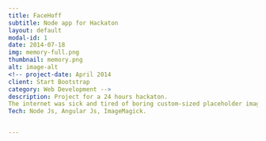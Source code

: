 ```yaml
---
title: FaceHoff
subtitle: Node app for Hackaton
layout: default
modal-id: 1
date: 2014-07-18
img: memory-full.png
thumbnail: memory.png
alt: image-alt
<!-- project-date: April 2014
client: Start Bootstrap
category: Web Development -->
description: Project for a 24 hours hackaton.
The internet was sick and tired of boring custom-sized placeholder images. This is the new favourite tool for developers looking for freedom that let the user choose their size and get back David Hassellof images.
Tech: Node Js, Angular Js, ImageMagick.


---
```

